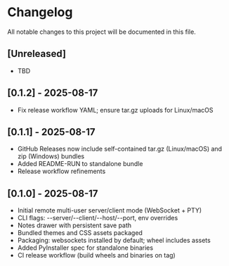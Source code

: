 # Changelog

All notable changes to this project will be documented in this file.

## [Unreleased]
- TBD

## [0.1.2] - 2025-08-17
- Fix release workflow YAML; ensure tar.gz uploads for Linux/macOS

## [0.1.1] - 2025-08-17
- GitHub Releases now include self-contained tar.gz (Linux/macOS) and zip (Windows) bundles
- Added README-RUN to standalone bundle
- Release workflow refinements

## [0.1.0] - 2025-08-17
- Initial remote multi-user server/client mode (WebSocket + PTY)
- CLI flags: --server/--client/--host/--port, env overrides
- Notes drawer with persistent save path
- Bundled themes and CSS assets packaged
- Packaging: websockets installed by default; wheel includes assets
- Added PyInstaller spec for standalone binaries
- CI release workflow (build wheels and binaries on tag)
